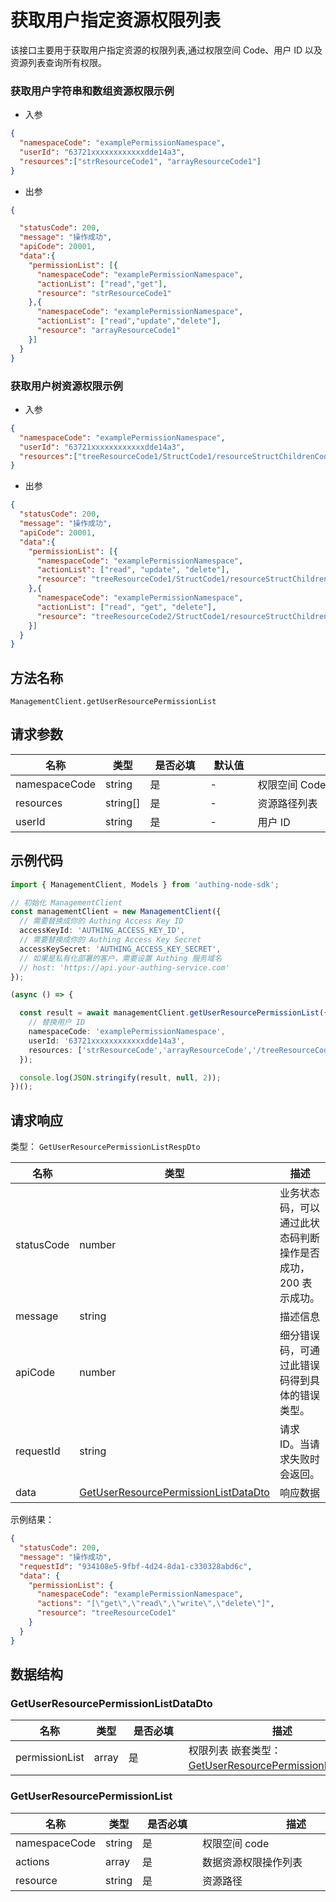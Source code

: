 # 获取用户指定资源权限列表

<!--
  警告⚠️：
  不要直接修改该文档，
  https://github.com/Authing/authing-docs-factory
  使用该项目进行生成
-->

<LastUpdated />

该接口主要用于获取用户指定资源的权限列表,通过权限空间 Code、用户 ID 以及资源列表查询所有权限。
  
### 获取用户字符串和数组资源权限示例

- 入参
  
```json
{
  "namespaceCode": "examplePermissionNamespace",
  "userId": "63721xxxxxxxxxxxxdde14a3",
  "resources":["strResourceCode1", "arrayResourceCode1"]
}
```

- 出参

```json
{

  "statusCode": 200,
  "message": "操作成功",
  "apiCode": 20001,
  "data":{
    "permissionList": [{
      "namespaceCode": "examplePermissionNamespace",
      "actionList": ["read","get"],  
      "resource": "strResourceCode1"
    },{
      "namespaceCode": "examplePermissionNamespace",
      "actionList": ["read","update","delete"], 
      "resource": "arrayResourceCode1"
    }]
  }
}
```
  
### 获取用户树资源权限示例
  
- 入参
  
```json
{
  "namespaceCode": "examplePermissionNamespace",
  "userId": "63721xxxxxxxxxxxxdde14a3",
  "resources":["treeResourceCode1/StructCode1/resourceStructChildrenCode1", "treeResourceCode2/StructCode1/resourceStructChildrenCode1"]
}
```

- 出参

```json
{
  "statusCode": 200,
  "message": "操作成功",
  "apiCode": 20001,
  "data":{
    "permissionList": [{
      "namespaceCode": "examplePermissionNamespace",
      "actionList": ["read", "update", "delete"],
      "resource": "treeResourceCode1/StructCode1/resourceStructChildrenCode1"
    },{
      "namespaceCode": "examplePermissionNamespace",
      "actionList": ["read", "get", "delete"],     
      "resource": "treeResourceCode2/StructCode1/resourceStructChildrenCode1"
    }]
  }
}
```
  

## 方法名称

`ManagementClient.getUserResourcePermissionList`

## 请求参数
| 名称            | 类型       | <div style="width:80px">是否必填</div> | <div style="width:60px">默认值</div> | <div style="width:300px">描述</div> | <div style="width:200px">示例值</div> |
|---------------|----------|------------------------------------|-----------------------------------|-----------------------------------|------------------------------------|
| namespaceCode | string   | 是                                  | -                                 | 权限空间 Code                         | `examplePermissionNamespace`       |
| resources     | string[] | 是                                  | -                                 | 资源路径列表                            | `["treeResourceCode1"]`            |
| userId        | string   | 是                                  | -                                 | 用户 ID                             | `6301ceaxxxxxxxxx27478`            |




## 示例代码

```ts
import { ManagementClient, Models } from 'authing-node-sdk';

// 初始化 ManagementClient
const managementClient = new ManagementClient({
  // 需要替换成你的 Authing Access Key ID
  accessKeyId: 'AUTHING_ACCESS_KEY_ID',
  // 需要替换成你的 Authing Access Key Secret
  accessKeySecret: 'AUTHING_ACCESS_KEY_SECRET',
  // 如果是私有化部署的客户，需要设置 Authing 服务域名
  // host: 'https://api.your-authing-service.com'
});

(async () => {

  const result = await managementClient.getUserResourcePermissionList({
    // 替换用户 ID
    namespaceCode: 'examplePermissionNamespace',
    userId: '63721xxxxxxxxxxxxdde14a3',
    resources: ['strResourceCode','arrayResourceCode','/treeResourceCode/structCode/resourceStructChildrenCode']
  });

  console.log(JSON.stringify(result, null, 2));
})();

```




## 请求响应

类型： `GetUserResourcePermissionListRespDto`

| 名称         | 类型                                                                                       | 描述                               |
|------------|------------------------------------------------------------------------------------------|----------------------------------|
| statusCode | number                                                                                   | 业务状态码，可以通过此状态码判断操作是否成功，200 表示成功。 |
| message    | string                                                                                   | 描述信息                             |
| apiCode    | number                                                                                   | 细分错误码，可通过此错误码得到具体的错误类型。          |
| requestId  | string                                                                                   | 请求 ID。当请求失败时会返回。                 |
| data       | <a href="#GetUserResourcePermissionListDataDto">GetUserResourcePermissionListDataDto</a> | 响应数据                             |



示例结果：

```json
{
  "statusCode": 200,
  "message": "操作成功",
  "requestId": "934108e5-9fbf-4d24-8da1-c330328abd6c",
  "data": {
    "permissionList": {
      "namespaceCode": "examplePermissionNamespace",
      "actions": "[\"get\",\"read\",\"write\",\"delete\"]",
      "resource": "treeResourceCode1"
    }
  }
}
```

## 数据结构



### <a id="GetUserResourcePermissionListDataDto"></a> GetUserResourcePermissionListDataDto

| 名称             | 类型    | <div style="width:80px">是否必填</div> | <div style="width:300px">描述</div>                                                     | <div style="width:200px">示例值</div> |
|----------------|-------|------------------------------------|---------------------------------------------------------------------------------------|------------------------------------|
| permissionList | array | 是                                  | 权限列表 嵌套类型：<a href="#GetUserResourcePermissionList">GetUserResourcePermissionList</a>。 |                                    |


### <a id="GetUserResourcePermissionList"></a> GetUserResourcePermissionList

| 名称            | 类型     | <div style="width:80px">是否必填</div> | <div style="width:300px">描述</div> | <div style="width:200px">示例值</div> |
|---------------|--------|------------------------------------|-----------------------------------|------------------------------------|
| namespaceCode | string | 是                                  | 权限空间 code                         | `examplePermissionNamespace`       |
| actions       | array  | 是                                  | 数据资源权限操作列表                        | `["get","read","write","delete"]`  |
| resource      | string | 是                                  | 资源路径                              | `treeResourceCode1`                |


